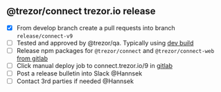 ## @trezor/connect trezor.io release

-   [x] From develop branch create a pull requests into branch `release/connect-v9`
-   [ ] Tested and approved by @trezor/qa. Typically using [dev build](https://suite.corp.sldev.cz/connect/develop/)
-   [ ] Release npm packages for `@trezor/connect` and `@trezor/connect-web` [from gitlab](https://gitlab.com/satoshilabs/trezor/trezor-suite/-/pipelines)
-   [ ] Click manual deploy job to connect.trezor.io/9 in [gitlab](https://gitlab.com/satoshilabs/trezor/trezor-suite/-/pipelines?page=1&scope=branches&ref=release%2Fconnect-v9)
-   [ ] Post a release bulletin into Slack @Hannsek
-   [ ] Contact 3rd parties if needed @Hannsek
